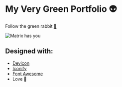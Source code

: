 # My Very Green Portfolio :alien:

Follow the green rabbit [:green_apple:](https://julia-marta.github.io)

![Matrix has you](https://media.giphy.com/media/q1tUBKejTWryaLcUAO/giphy.gif)

## Designed with:

* [Devicon](https://devicon.dev)
* [Iconify](https://iconify.design)
* [Font Awesome](https://fontawesome.com)
* Love :green_heart:
